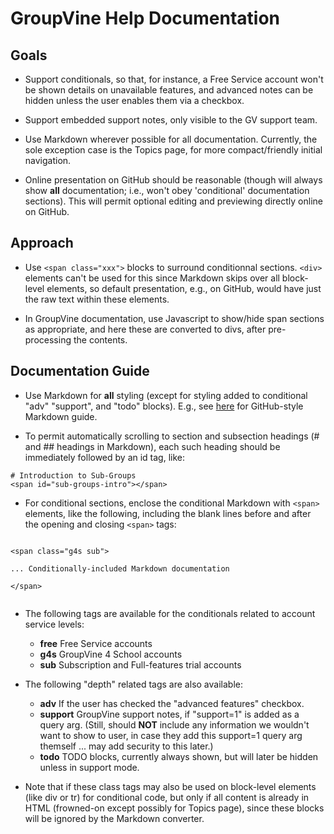 # GroupVine Help Documentation

## Goals

* Support conditionals, so that, for instance, a Free Service account
  won't be shown details on unavailable features, and advanced notes
  can be hidden unless the user enables them via a checkbox.

* Support embedded support notes, only visible to the GV support team.

* Use Markdown wherever possible for all documentation.  Currently,
  the sole exception case is the Topics page, for more
  compact/friendly initial navigation.

* Online presentation on GitHub should be reasonable (though will
  always show **all** documentation; i.e., won't obey 'conditional'
  documentation sections).  This will permit optional editing and
  previewing directly online on GitHub.

## Approach

* Use ```<span class="xxx">``` blocks to surround conditionnal sections.
```<div>``` elements can't be used for this since Markdown skips over all
block-level elements, so default presentation, e.g., on GitHub, would have
just the raw text within these elements.

* In GroupVine documentation, use Javascript to show/hide span sections as
appropriate, and here these are converted to divs, after pre-processing
the contents.

## Documentation Guide

* Use Markdown for **all** styling (except for styling added to conditional "adv"
"support", and "todo" blocks).  E.g., see [here](https://guides.github.com/features/mastering-markdown/) for GitHub-style Markdown guide.

* To permit automatically scrolling to section and subsection headings (# and ## headings in Markdown), each such heading
  should be immediately followed by an id tag, like:

```
# Introduction to Sub-Groups
<span id="sub-groups-intro"></span>
```

* For conditional sections, enclose the conditional Markdown with
  ```<span>``` elements, like the following, including the blank lines before
  and after the opening and closing ```<span>``` tags:

```

<span class="g4s sub">

... Conditionally-included Markdown documentation

</span>


```

* The following tags are available for the conditionals related to account service levels:

    * **free**  Free Service accounts
    * **g4s**  GroupVine 4 School accounts
    * **sub**  Subscription and Full-features trial accounts

* The following "depth" related tags are also available:

    * **adv**  If the user has checked the "advanced features" checkbox.
    * **support** GroupVine support notes, if "support=1" is added as a
      query arg.  (Still, should **NOT** include any information we
      wouldn't want to show to user, in case they add this support=1
      query arg themself ... may add security to this later.)
    * **todo** TODO blocks, currently always shown, but
      will later be hidden unless in support mode.

* Note that if these class tags may also be used on block-level
  elements (like div or tr) for conditional code, but only if all
  content is already in HTML (frowned-on except possibly for Topics
  page), since these blocks will be ignored by the Markdown converter.
  

